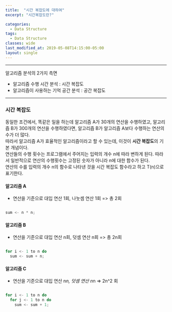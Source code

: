 ```yaml
---
title:  "시간 복잡도에 대하여"
excerpt: "시간복잡도란?"

categories:
  - Data Structure
tags:
  - Data Structure
classes: wide
last_modified_at: 2019-05-08T14:15:00-05:00
layout: single
---
```


***

알고리즘 분석의 2가지 측면
- 알고리즘 수행 시간 분석 : 시간 복잡도
- 알고리즘이 사용하는 기억 공간 분석 : 공간 복잡도


***

### 시간 복잡도

동일한 조건에서, 똑같은 일을 하는데 알고리즘 A가 30개의 연산을 수행하였고, 알고리즘 B가 300개의 연산을 수행하였다면, 알고리즘 B가 알고리즘 A보다 수행하는 연산의 수가 더 많다.  
따라서 알고리즘 A가 효율적인 알고리즘이라고 할 수 있는데, 이것이 **시간 복잡도**의 기본 개념이다.  
연산들의 수행 횟수는 프로그램에서 주어지는 입력의 개수 n에 따라 변하게 된다. 따라서 일반적으로 연산의 수행횟수는 고정된 숫자가 아니라 n에 대한 함수가 된다.  
연산의 수를 입력의 개수 n의 함수로 나타낸 것을 시간 복잡도 함수라고 하고 T(n)으로 표기한다.  


#### 알고리즘 A

- 연산을 기준으로 대입 연산 1회, 나눗셈 연산 1회 => 총 2회

```c

sum <- n * n;

```

#### 알고리즘 B

- 연산을 기준으로 대입 연산 n회, 덧셈 연산 n회 => 총 2n회

```c

for i <- 1 to n do  
  sum <- sum + n;

```

#### 알고리즘 C

- 연산을 기준으로 대입 연산 n*n, 덧셈 연산 n*n => 2n^2 회

```c

for i <- 1 to n do 
  for j <- 1 to n do 
    sum <- sum + 1; 

```